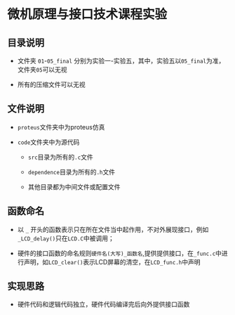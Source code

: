 # 微机原理与接口技术课程实验

## 目录说明
- 文件夹 `01`-`05_final` 分别为实验一-实验五，其中，实验五以`05_final`为准，文件夹`05`可以无视
  
- 所有的压缩文件可以无视


## 文件说明
- `proteus`文件夹中为proteus仿真
  
- `code`文件夹中为源代码
  
    - `src`目录为所有的`.c`文件
  
    - `dependence`目录为所有的`.h`文件
  
    - 其他目录都为中间文件或配置文件

## 函数命名
- 以  `_` 开头的函数表示只在所在文件当中起作用，不对外展现接口，例如`_LCD_delay()`只在`LCD.C`中被调用；
  
- 硬件的接口函数的命名规则`硬件名(大写)_函数名`,提供提供接口，在`_func.c`中进行声明，如`LCD_clear()`表示LCD屏幕的清空，在`LCD_func.h`中声明

## 实现思路
- 硬件代码和逻辑代码独立，硬件代码编译完后向外提供接口函数

